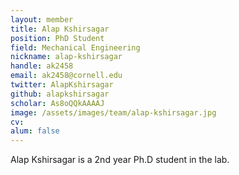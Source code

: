 ```yaml
---
layout: member
title: Alap Kshirsagar
position: PhD Student
field: Mechanical Engineering
nickname: alap-kshirsagar
handle: ak2458
email: ak2458@cornell.edu
twitter: AlapKshirsagar
github: alapkshirsagar
scholar: As8oQQkAAAAJ
image: /assets/images/team/alap-kshirsagar.jpg
cv:
alum: false
---
```

Alap Kshirsagar is a 2nd year Ph.D student in the lab.
